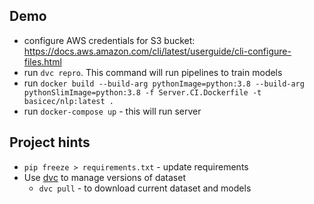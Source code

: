## Demo

- configure AWS credentials for S3 bucket: https://docs.aws.amazon.com/cli/latest/userguide/cli-configure-files.html
- run `dvc repro`. This command will run pipelines to train models
- run `docker build --build-arg pythonImage=python:3.8 --build-arg pythonSlimImage=python:3.8 -f Server.CI.Dockerfile -t basicec/nlp:latest .`
- run `docker-compose up` - this will run server

## Project hints

- `pip freeze > requirements.txt` - update requirements
- Use [dvc](https://dvc.org/) to manage versions of dataset
    - `dvc pull` - to download current dataset and models